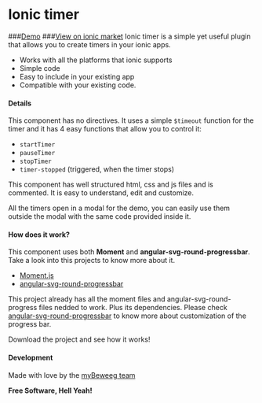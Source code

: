 # Ionic timer
###[Demo](http://codepen.io/comapedrosa/pen/gPPwOv)
###[View on ionic market](https://market.ionic.io/plugins/ionic-timer)
Ionic timer is a simple yet useful plugin that allows you to create timers in your ionic apps.

  - Works with all the platforms that ionic supports
  - Simple code
  - Easy to include in your existing app
  - Compatible with your existing code.
 
#### Details
This component has no directives. It uses a simple `$timeout` function for the timer and it has 4 easy functions that allow you to control it:
  - `startTimer`
  - `pauseTimer`
  - `stopTimer`
  - `timer-stopped` (triggered, when the timer stops)

This component has well structured html, css and js files and is commented. It is easy to understand, edit and customize.

All the timers open in a modal for the demo, you can easily use them outside the modal with the same code provided inside it.

#### How does it work?
This component uses both **Moment** and **angular-svg-round-progressbar**. Take a look into this projects to know more about it.
  - [Moment.js](http://momentjs.com/)
  - [angular-svg-round-progressbar](https://github.com/crisbeto/angular-svg-round-progressbar)

This project already has all the moment files and angular-svg-round-progress files nedded to work. Plus its dependencies. Please check [angular-svg-round-progressbar](http://crisbeto.github.io/angular-svg-round-progressbar/) to know more about customization of the progress bar.

Download the project and see how it works!

#### Development
Made with love by the [myBeweeg team](https://www.mybeweeg.com)

**Free Software, Hell Yeah!**
